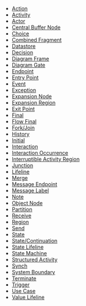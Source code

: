 <ul>
					<li class="plus"><a href='https://sparxsystems.com/enterprise_architect_user_guide/15.1/model_domains/action.html'>Action</a></li>
					<li class="plus"><a href='https://sparxsystems.com/enterprise_architect_user_guide/15.1/model_domains/activity.html'>Activity</a></li>
					<li class="noplus"><a href='https://sparxsystems.com/enterprise_architect_user_guide/15.1/model_domains/actor.html'>Actor</a></li>
					<li class="noplus"><a href='https://sparxsystems.com/enterprise_architect_user_guide/15.1/model_domains/central_buffer_node.html'>Central Buffer Node</a></li>
					<li class="noplus"><a href='https://sparxsystems.com/enterprise_architect_user_guide/15.1/model_domains/choice.html'>Choice</a></li>
					<li class="plus"><a href='https://sparxsystems.com/enterprise_architect_user_guide/15.1/model_domains/fragment.html'>Combined Fragment</a></li>
					<li class="noplus"><a href='https://sparxsystems.com/enterprise_architect_user_guide/15.1/model_domains/datastore.html'>Datastore</a></li>
					<li class="noplus"><a href='https://sparxsystems.com/enterprise_architect_user_guide/15.1/model_domains/decision.html'>Decision</a></li>
					<li class="noplus"><a href='https://sparxsystems.com/enterprise_architect_user_guide/15.1/model_domains/diagram_frame.html'>Diagram Frame</a></li>
					<li class="noplus"><a href='https://sparxsystems.com/enterprise_architect_user_guide/15.1/model_domains/diagramgate.html'>Diagram Gate</a></li>
					<li class="noplus"><a href='https://sparxsystems.com/enterprise_architect_user_guide/15.1/model_domains/endpoint.html'>Endpoint</a></li>
					<li class="noplus"><a href='https://sparxsystems.com/enterprise_architect_user_guide/15.1/model_domains/entrypoints.html'>Entry Point</a></li>
					<li class="noplus"><a href='https://sparxsystems.com/enterprise_architect_user_guide/15.1/model_domains/event.html'>Event</a></li>
					<li class="noplus"><a href='https://sparxsystems.com/enterprise_architect_user_guide/15.1/model_domains/exception.html'>Exception</a></li>
					<li class="noplus"><a href='https://sparxsystems.com/enterprise_architect_user_guide/15.1/model_domains/actionexpansionnode.html'>Expansion Node</a></li>
					<li class="noplus"><a href='https://sparxsystems.com/enterprise_architect_user_guide/15.1/model_domains/expansionregion.html'>Expansion Region</a></li>
					<li class="noplus"><a href='https://sparxsystems.com/enterprise_architect_user_guide/15.1/model_domains/exitpoints.html'>Exit Point</a></li>
					<li class="noplus"><a href='https://sparxsystems.com/enterprise_architect_user_guide/15.1/model_domains/final.html'>Final</a></li>
					<li class="noplus"><a href='https://sparxsystems.com/enterprise_architect_user_guide/15.1/model_domains/flowfinal.html'>Flow Final</a></li>
					<li class="plus"><a href='https://sparxsystems.com/enterprise_architect_user_guide/15.1/model_domains/forkjoin.html'>Fork/Join</a></li>
					<li class="noplus"><a href='https://sparxsystems.com/enterprise_architect_user_guide/15.1/model_domains/historystate.html'>History</a></li>
					<li class="noplus"><a href='https://sparxsystems.com/enterprise_architect_user_guide/15.1/model_domains/initial.html'>Initial</a></li>
					<li class="noplus"><a href='https://sparxsystems.com/enterprise_architect_user_guide/15.1/model_domains/interaction.html'>Interaction</a></li>
					<li class="noplus"><a href='https://sparxsystems.com/enterprise_architect_user_guide/15.1/model_domains/interactionoccurrence.html'>Interaction Occurrence</a></li>
					<li class="noplus"><a href='https://sparxsystems.com/enterprise_architect_user_guide/15.1/model_domains/interruptibleactivityregion.html'>Interruptible Activity Region</a></li>
					<li class="noplus"><a href='https://sparxsystems.com/enterprise_architect_user_guide/15.1/model_domains/junction.html'>Junction</a></li>
					<li class="noplus"><a href='https://sparxsystems.com/enterprise_architect_user_guide/15.1/model_domains/lifeline.html'>Lifeline</a></li>
					<li class="noplus"><a href='https://sparxsystems.com/enterprise_architect_user_guide/15.1/model_domains/merge_node.html'>Merge</a></li>
					<li class="noplus"><a href='https://sparxsystems.com/enterprise_architect_user_guide/15.1/model_domains/messageendpoint.html'>Message Endpoint</a></li>
					<li class="noplus"><a href='https://sparxsystems.com/enterprise_architect_user_guide/15.1/model_domains/messagelabel.html'>Message Label</a></li>
					<li class="noplus"><a href='https://sparxsystems.com/enterprise_architect_user_guide/15.1/model_domains/element_note.html'>Note</a></li>
					<li class="noplus"><a href='https://sparxsystems.com/enterprise_architect_user_guide/15.1/model_domains/object_node.html'>Object Node</a></li>
					<li class="noplus"><a href='https://sparxsystems.com/enterprise_architect_user_guide/15.1/model_domains/partition.html'>Partition</a></li>
					<li class="noplus"><a href='https://sparxsystems.com/enterprise_architect_user_guide/15.1/model_domains/receive.html'>Receive</a></li>
					<li class="noplus"><a href='https://sparxsystems.com/enterprise_architect_user_guide/15.1/model_domains/region.html'>Region</a></li>
					<li class="noplus"><a href='https://sparxsystems.com/enterprise_architect_user_guide/15.1/model_domains/send.html'>Send</a></li>
					<li class="plus"><a href='https://sparxsystems.com/enterprise_architect_user_guide/15.1/model_domains/state.html'>State</a></li>
					<li class="plus"><a href='https://sparxsystems.com/enterprise_architect_user_guide/15.1/model_domains/statecontinuation.html'>State/Continuation</a></li>
					<li class="noplus"><a href='https://sparxsystems.com/enterprise_architect_user_guide/15.1/model_domains/statelifeline.html'>State Lifeline</a></li>
					<li class="noplus"><a href='https://sparxsystems.com/enterprise_architect_user_guide/15.1/model_domains/submachine.html'>State Machine</a></li>
					<li class="plus"><a href='https://sparxsystems.com/enterprise_architect_user_guide/15.1/model_domains/loop_and_conditional_nodes.html'>Structured Activity</a></li>
					<li class="noplus"><a href='https://sparxsystems.com/enterprise_architect_user_guide/15.1/model_domains/synch.html'>Synch</a></li>
					<li class="plus"><a href='https://sparxsystems.com/enterprise_architect_user_guide/15.1/model_domains/systemboundary.html'>System Boundary</a></li>
					<li class="noplus"><a href='https://sparxsystems.com/enterprise_architect_user_guide/15.1/model_domains/terminate.html'>Terminate</a></li>
					<li class="noplus"><a href='https://sparxsystems.com/enterprise_architect_user_guide/15.1/model_domains/trigger_element.html'>Trigger</a></li>
					<li class="plus"><a href='https://sparxsystems.com/enterprise_architect_user_guide/15.1/model_domains/usecase.html'>Use Case</a></li>
					<li class="noplus"><a href='https://sparxsystems.com/enterprise_architect_user_guide/15.1/model_domains/valuelifeline.html'>Value Lifeline</a></li></ul>